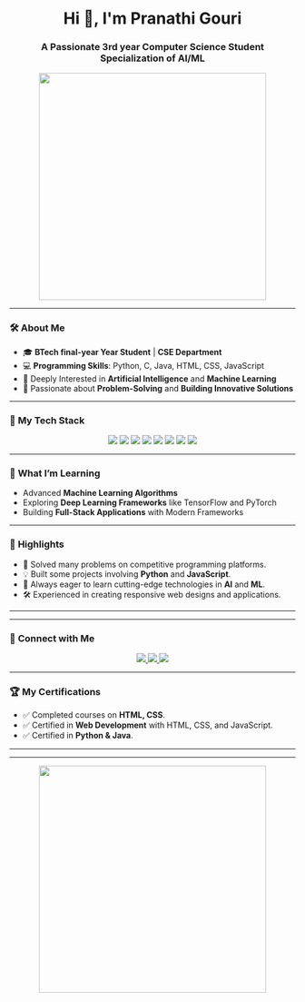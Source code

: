<h1 align="center">Hi 👋, I'm Pranathi Gouri</h1>
<h3 align="center">A Passionate 3rd year Computer Science Student Specialization of AI/ML</h3>

<p align="center">
  <img src="https://media.giphy.com/media/xT9IgzoKnwFNmISR8I/giphy.gif" width="400"/>
</p>

---

### 🛠️ **About Me**
- 🎓 **BTech final-year Year Student** | **CSE Department**  
- 💻 **Programming Skills**: Python, C, Java, HTML, CSS, JavaScript  
- 🤖 Deeply Interested in **Artificial Intelligence** and **Machine Learning**  
- 🌟 Passionate about **Problem-Solving** and **Building Innovative Solutions**  

---

### 🔧 **My Tech Stack**
<p align="center">
  <img src="https://img.shields.io/badge/Python-3776AB?style=for-the-badge&logo=python&logoColor=white" />
  <img src="https://img.shields.io/badge/Java-007396?style=for-the-badge&logo=java&logoColor=white" />
  <img src="https://img.shields.io/badge/C-00599C?style=for-the-badge&logo=c&logoColor=white" />
  <img src="https://img.shields.io/badge/HTML5-E34F26?style=for-the-badge&logo=html5&logoColor=white" />
  <img src="https://img.shields.io/badge/CSS3-1572B6?style=for-the-badge&logo=css3&logoColor=white" />
  <img src="https://img.shields.io/badge/JavaScript-F7DF1E?style=for-the-badge&logo=javascript&logoColor=black" />
  <img src="https://img.shields.io/badge/AI-00C853?style=for-the-badge&logo=artificial-intelligence&logoColor=white" />
  <img src="https://img.shields.io/badge/ML-D32F2F?style=for-the-badge&logo=machine-learning&logoColor=white" />
</p>

---

### 🌱 **What I’m Learning**
- Advanced **Machine Learning Algorithms**
- Exploring **Deep Learning Frameworks** like TensorFlow and PyTorch
- Building **Full-Stack Applications** with Modern Frameworks

---

### 🌟 **Highlights**
- 🧠 Solved many problems on competitive programming platforms.
- 💡 Built some projects involving **Python** and **JavaScript**.
- 📖 Always eager to learn cutting-edge technologies in **AI** and **ML**.
- 🛠️ Experienced in creating responsive web designs and applications.

---

---

### 💼 **Connect with Me**
<p align="center">
  <a href="https://www.linkedin.com/in/pranathi-gouri-9392582ab?utm_source=share&utm_campaign=share_via&utm_content=profile&utm_medium=android_app" target="_blank">
    <img src="https://img.shields.io/badge/LinkedIn-0077B5?style=for-the-badge&logo=linkedin&logoColor=white" />
  </a>
  <a href="mailto:pranathigouri14@gmail.com" target="_blank">
    <img src="https://img.shields.io/badge/Email-D14836?style=for-the-badge&logo=gmail&logoColor=white" />
  </a>
  <a href="https:///W:/UNIFIED%20MENTOR/portfolio%20Project%201/portfolio-1.html" target="_blank">
    <img src="https://img.shields.io/badge/Portfolio-FF5722?style=for-the-badge&logo=google-chrome&logoColor=whit" />
  </a>
</p>

---

### 🏆 **My Certifications**
- ✅ Completed courses on **HTML, CSS**.
- ✅ Certified in **Web Development** with HTML, CSS, and JavaScript.
- ✅ Certified in **Python & Java**.

---

---

<p align="center">
  <img src="https://media.giphy.com/media/3oKIPEqDGUULpEU0aQ/giphy.gif" width="400" />
</p>
